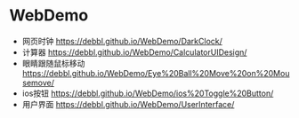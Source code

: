 # WebDemo
- 网页时钟 https://debbl.github.io/WebDemo/DarkClock/
- 计算器 https://debbl.github.io/WebDemo/CalculatorUIDesign/
- 眼睛跟随鼠标移动 https://debbl.github.io/WebDemo/Eye%20Ball%20Move%20on%20Mousemove/
- ios按钮 https://debbl.github.io/WebDemo/ios%20Toggle%20Button/
- 用户界面 https://debbl.github.io/WebDemo/UserInterface/
